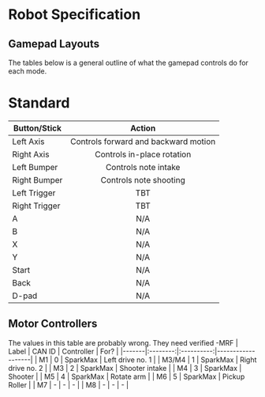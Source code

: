 # Robot Specification

## Gamepad Layouts
The tables below is a general outline of what the gamepad controls do for each mode.

# Standard

|  Button/Stick |             Action                   |
|---------------|:------------------------------------:|
| Left Axis     | Controls forward and backward motion |
| Right Axis    | Controls in-place rotation           |
| Left Bumper   | Controls note intake                 |
| Right Bumper  | Controls note shooting               |
| Left Trigger  | TBT |
| Right Trigger | TBT |
| A             | N/A |
| B             | N/A |
| X             | N/A |
| Y             | N/A |
| Start         | N/A |
| Back          | N/A |
| D-pad         | N/A |

## Motor Controllers
The values in this table are probably wrong. They need verified -MRF
| Label | CAN ID   | Controller | For?              |
|-------|:--------:|:----------:|-------------------|
| M1    |  0       | SparkMax   | Left drive no. 1  |
| M3/M4 |  1       | SparkMax   | Right drive no. 2 |
| M3    |  2       | SparkMax   | Shooter intake    |
| M4    |  3       | SparkMax   | Shooter           |
| M5    |  4       | SparkMax   | Rotate arm        |
| M6    |  5       | SparkMax   | Pickup Roller     |
| M7    |  - | - | - |
| M8    |  - | - | - |
